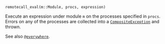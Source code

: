 ```
remotecall_eval(m::Module, procs, expression)
```

Execute an expression under module `m` on the processes specified in `procs`. Errors on any of the processes are collected into a [`CompositeException`](@ref) and thrown.

See also [`@everywhere`](@ref).
